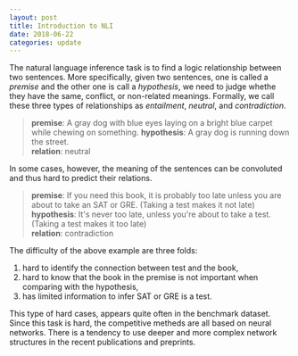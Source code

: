```yaml
---
layout: post
title: Introduction to NLI
date: 2018-06-22
categories: update
---
```

The natural language inference task is to find a logic relationship between two sentences.
More specifically, given two sentences, one is called a _premise_ and the other one is call a _hypothesis_,
we need to judge whethe they have the same, conflict, or non-related meanings.
Formally, we call these three types of relationships as _entailment_, _neutral_, and _contradiction_.

> __premise__: A gray dog with blue eyes laying on a bright blue carpet while chewing on something.
> __hypothesis__: A gray dog is running down the street.  
> __relation__: neutral

In some cases, however, the meaning of the sentences can be convoluted and thus hard to predict their relations.

> __premise__: If you need this book, it is probably too late unless you are about to take an SAT or GRE.
  (Taking a test makes it not late)  
> __hypothesis__: It's never too late, unless you're about to take a test.
  (Taking a test makes it too late)  
> __relation__: contradiction

The difficulty of the above example are three folds:

1. hard to identify the connection between test and the book, 
2. hard to know that the book in the premise is not important when comparing with the hypothesis,
3. has limited information to infer SAT or GRE is a test.

This type of hard cases, appears quite often in the benchmark dataset.
Since this task is hard, the competitive metheds are all based on neural networks.
There is a tendency to use deeper and more complex network structures in the recent publications and preprints.
